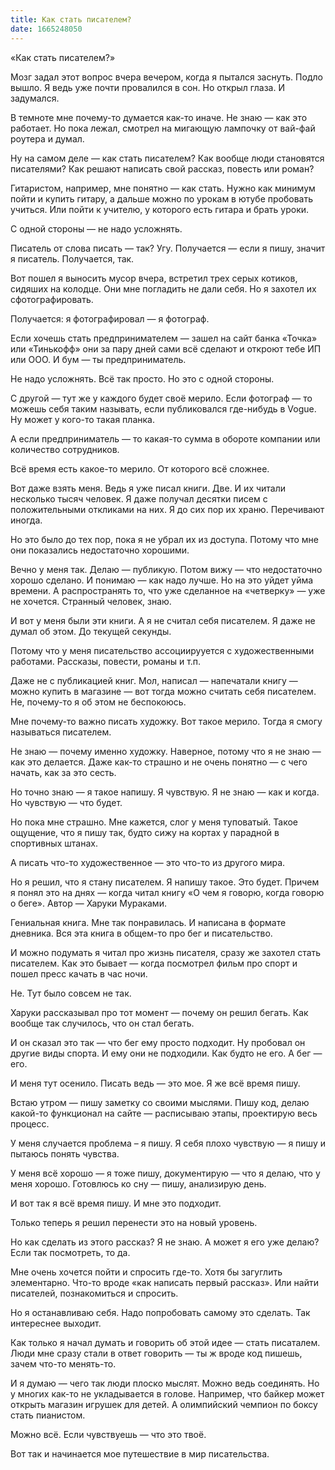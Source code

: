 ```yaml
---
title: Как стать писателем?
date: 1665248050
---
```

«Как стать писателем?»

Мозг задал этот вопрос вчера вечером, когда я пытался заснуть. Подло вышло. Я ведь уже почти провалился в сон. Но открыл глаза. И задумался.

В темноте мне почему-то думается как-то иначе. Не знаю — как это работает. Но пока лежал, смотрел на мигающую лампочку от вай-фай роутера и думал.

Ну на самом деле — как стать писателем? Как вообще люди становятся писателями? Как решают написать свой рассказ, повесть или роман?

Гитаристом, например, мне понятно — как стать. Нужно как минимум пойти и купить гитару, а дальше можно по урокам в ютубе пробовать учиться. Или пойти к учителю, у которого есть гитара и брать уроки.

С одной стороны — не надо усложнять. 

Писатель от слова писать — так? Угу.
Получается — если я пишу, значит я писатель. 
Получается, так.

Вот пошел я выносить мусор вчера, встретил трех серых котиков, сидяших на колодце. Они мне погладить не дали себя. Но я захотел их сфотографировать. 

Получается: я фотографировал — я фотограф.

Если хочешь стать предпринимателем — зашел на сайт банка «Точка» или «Тинькофф» они за пару дней сами всё сделают и откроют тебе ИП или ООО. И бум — ты предприниматель.

Не надо усложнять. Всё так просто. Но это с одной стороны.

С другой — тут же у каждого будет своё мерило. Если фотограф — то можешь себя таким называть, если публиковался где-нибудь в Vogue. Ну может у кого-то такая планка.

А если предприниматель — то какая-то сумма в обороте компании или количество сотрудников.

Всё время есть какое-то мерило. От которого всё сложнее.

Вот даже взять меня. Ведь я уже писал книги. Две. И их читали несколько тысяч человек. Я даже получал десятки писем с положительными откликами на них. Я до сих пор их храню. Перечивают иногда. 

Но это было до тех пор, пока я не убрал их из доступа. Потому что мне они показались недостаточно хорошими. 

Вечно у меня так. Делаю — публикую. Потом вижу — что недостаточно хорошо сделано. И понимаю — как надо лучше. Но на это уйдет уйма времени. А распространять то, что уже сделанное на «четверку» — уже не хочется. Странный человек, знаю.

И вот у меня были эти книги. А я не считал себя писателем. Я даже не думал об этом. До текущей секунды.

Потому что у меня писательство ассоциирууется с художественными работами. Рассказы, повести, романы и т.п.

Даже не с публикацией книг. Мол, написал — напечатали книгу — можно купить в магазине — вот тогда можно считать себя писателем. Не, почему-то я об этом не беспокоюсь.

Мне почему-то важно писать художку. Вот такое мерило. Тогда я смогу называться писателем.

Не знаю — почему именно художку. Наверное, потому что я не знаю — как это делается. Даже как-то страшно и не очень понятно — с чего начать, как за это сесть.

Но точно знаю — я такое напишу. Я чувствую. Я не знаю — как и когда. Но чувствую — что будет.

Но пока мне страшно. Мне кажется, слог у меня туповатый. Такое ощущение, что я пишу так, будто сижу на кортах у парадной в спортивных штанах.

А писать что-то художественное — это что-то из другого мира.

Но я решил, что я стану писателем. Я напишу такое. Это будет. Причем я понял это на днях — когда читал книгу «О чем я говорю, когда говорю о беге». Автор — Харуки Мураками.

Гениальная книга. Мне так понравилась. И написана в формате дневника. Вся эта книга в общем-то про бег и писательство.

И можно подумать я читал про жизнь писателя, сразу же захотел стать писателем. Как это бывает — когда посмотрел фильм про спорт и пошел пресс качать в час ночи.

Не. Тут было совсем не так.

Харуки рассказывал про тот момент — почему он решил бегать. Как вообще так случилось, что он стал бегать. 

И он сказал это так — что бег ему просто подходит. Ну пробовал он другие виды спорта. И ему они не подходили. Как будто не его. А бег — его.

И меня тут осенило. Писать ведь — это мое. Я же всё время пишу. 

Встаю утром — пишу заметку со своими мыслями. 
Пишу код, делаю какой-то функционал на сайте — расписываю этапы, проектирую весь процесс. 

У меня случается проблема – я пишу. Я себя плохо чувствую — я пишу и пытаюсь понять чувства.

У меня всё хорошо — я тоже пишу, документирую — что я делаю, что у меня хорошо. Готовлюсь ко сну — пишу, анализирую день.

И вот так я всё время пишу. И мне это подходит.

Только теперь я решил перенести это на новый уровень.

Но как сделать из этого рассказ? Я не знаю. А может я его уже делаю? Если так посмотреть, то да.

Мне очень хочется пойти и спросить где-то. Хотя бы загуглить элементарно. Что-то вроде «как написать первый рассказ». Или найти писателей, познакомиться и спросить.

Но я останавливаю себя. Надо попробовать самому это сделать. Так интереснее выходит.

Как только я начал думать и говорить об этой идее — стать писаталем. Люди мне сразу стали в ответ говорить — ты ж вроде код пишешь, зачем что-то менять-то.

И я думаю — чего так люди плоско мыслят. Можно ведь соединять. Но у многих как-то не укладывается в голове. Например, что байкер может открыть магазин игрушек для детей. А олимпийский чемпион по боксу стать пианистом.

Можно всё. Если чувствуешь — что это твоё.

Вот так и начинается мое путешествие в мир писательства.
